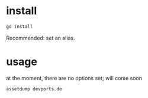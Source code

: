 # install

```zsh
go install
```

Recommended: set an alias.

# usage

at the moment, there are no options set; will come soon

``` zsh
assetdump devports.de
```